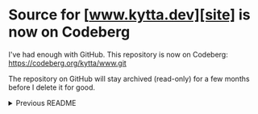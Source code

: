 # Source for [www.kytta.dev][site] is now on Codeberg

I've had enough with GitHub. This repository is now on Codeberg: https://codeberg.org/kytta/www.git

The repository on GitHub will stay archived (read-only) for a few months before I delete it for good.

<details><summary>Previous README</summary>

# [www.kytta.dev][site]

This is the source code for [www.kytta.dev][site] as well as all its content.

## Build

**Prerequisites:**

- [Zola], a static site generator
- (optional) [Skyr], a task runner

To build the website, run:

```sh
skyr  # or 'skyr build'
```

This will put the built site in the `public` directory.

To serve the website with livereload, run:

```sh
skyr serve
```

<details>
<summary>How to run scripts without Skyr</summary>

[Skyr] is just a runner for the scripts inside the `script` directory. Instead
of running `skyr`, you can run:

```sh
script/build
script/serve
# etc.
```

</details>

## Credits

This blog wouldn't have been possible without the work of these people:

- [Vincent Prouillet](https://www.vincentprouillet.com/) and other [Zola]
  contributors
- [Rasmus Andersson](https://rsms.me/) for creating the [Inter](https://rsms.me/inter/)
  typeface that I use
  - I also took a lot of design inspiration from hiw personal website
- [Kev Quirk](https://kevquirk.com/) for [inspiring me to start a blog](https://startafuckingblog.com/)
- [FrontAid CMS](https://frontaid.io/) for their [Natural Selection](https://github.com/frontaid/natural-selection)
  CSS framework
- [Linus](https://github.com/linuskmr) for teaching me how to use browser's
  dark theme with one line of code

## Licence

© 2023 [Nikita Karamov][site]\
Code licensed under the [ISC License].\
Content licensed under the [CC-BY-SA 4.0].

---

This project is hosted on GitHub:
<https://github.com/kytta/www.git>

[cc-by-sa 4.0]: https://spdx.org/licenses/CC-BY-SA-4.0.html
[isc license]: https://spdx.org/licenses/ISC.html
[site]: https://www.kytta.dev/
[skyr]: https://os.kytta.dev/skyr/
[zola]: https://www.getzola.org/

</details>
